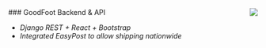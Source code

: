 
<img align="right" src="http://www.goodfootdelivery.com/wp-content/themes/goodfoot/images/sidelogo.gif">
### GoodFoot Backend & API

- *Django REST + React + Bootstrap*
- *Integrated EasyPost to allow shipping nationwide*
